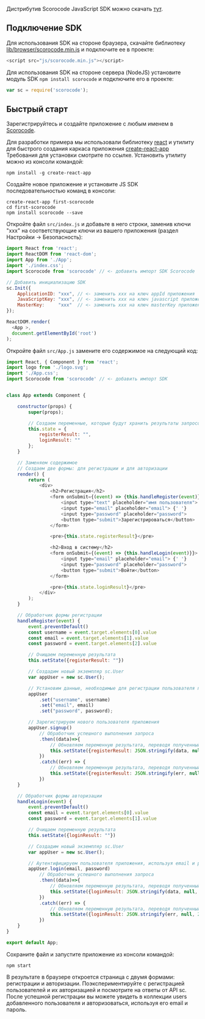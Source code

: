 Дистрибутив Scorocode JavaScript SDK можно скачать [тут](https://github.com/Scorocode/scorocode-SDK-JS).

## Подключение SDK

Для использования SDK на стороне браузера, скачайте библиотеку [lib/browser/scorocode.min.js](https://raw.githubusercontent.com/Scorocode/scorocode-SDK-JS/master/lib/browser/scorocode.min.js) и подключите ее в проекте: 

```js
<script src="js/scorocode.min.js"></script>
```
 
Для использования SDK на стороне сервера (NodeJS) установите модуль SDK `npm install scorocode` и подключите его в проекте:
```js
var sc = require('scorocode');
```

## Быстрый старт

Зарегистрируйтесь и создайте приложение с любым именем в [Scorocode](https://sc.ru/).

Для разработки примера мы использовали библиотеку [react](https://facebook.github.io/react/) и утилиту для быстрого создания каркаса приложения [create-react-app](https://github.com/facebookincubator/create-react-app) Требования для установки смотрите по ссылке. Установить утилиту можно из консоли командой:

```
npm install -g create-react-app
```

Создайте новое приложение и установите JS SDK последовательностью команд в консоли:

```
create-react-app first-scorocode
cd first-scorocode
npm install scorocode --save
```

Откройте файл `src/index.js` и добавьте в него строки, заменив ключи "xxx" на соответствующие ключи из вашего приложения (раздел Настройки -> Безопасность):

```js
import React from 'react';
import ReactDOM from 'react-dom';
import App from './App';
import './index.css';
import Scorocode from 'scorocode' // <- добавить импорт SDK Scorocode

// Добавить инициализацию SDK
sc.Init({
    ApplicationID: "xxx", // <- заменить xxx на ключ appId приложения
    JavaScriptKey: "xxx", // <- заменить xxx на ключ javascript приложения
    MasterKey:     "xxx"  // <- заменить xxx на ключ masterKey приложения
});

ReactDOM.render(
  <App >,
  document.getElementById('root')
);
```

Откройте файл `src/App.js` замените его содержимое на следующий код:

```js
import React, { Component } from 'react';
import logo from './logo.svg';
import './App.css';
import Scorocode from 'scorocode' // <- добавить импорт SDK


class App extends Component {

    constructor(props) {
        super(props);

        // Создаем переменные, которые будут хранить результаты запросов
        this.state = {
            registerResult: "",
            loginResult: ""
        };
    }

    // Заменяем содержимое
    // Создаем две формы: для регистрации и для авторизации
    render() {
        return (
            <div>
                <h2>Регистрация</h2>
                <form onSubmit={(event) => {this.handleRegister(event)}}>
                    <input type="text" placeholder="имя пользователя"> {' '}
                    <input type="email" placeholder="email"> {' '}
                    <input type="password" placeholder="password">
                    <button type="submit">Зарегистрироваться</button>
                </form>

                <pre>{this.state.registerResult}</pre>

                <h2>Вход в систему</h2>
                <form onSubmit={(event) => {this.handleLogin(event)}}>
                    <input type="email" placeholder="email"> {' '}
                    <input type="password" placeholder="password">
                    <button type="submit">Войти</button>
                </form>

                <pre>{this.state.loginResult}</pre>
            </div>
        );
    }

    // Обработчик формы регистрации
    handleRegister(event) {
        event.preventDefault()
        const username = event.target.elements[0].value
        const email = event.target.elements[1].value
        const password = event.target.elements[2].value

        // Очищаем переменную результата
        this.setState({registerResult: ""})

        // Создадим новый экземпляр sc.User
        var appUser = new sc.User();

        // Установим данные, необходимые для регистрации пользователя приложения
        appUser
            .set("username", username)
            .set("email", email)
            .set("password", password);

        // Зарегистрируем нового пользователя приложения
        appUser.signup()
            // Обработчик успешного выполнения запроса
            .then((data)=>{
                // Обновляем переменную результата, переводя полученный объект в строку
                this.setState({registerResult: JSON.stringify(data, null, 2)})
            })
            .catch((err) => {
                // Обновляем переменную результата, переводя полученный объект в строку
                this.setState({registerResult: JSON.stringify(err, null, 2)})
            })
    }

    // Обработчик формы авторизации
    handleLogin(event) {
        event.preventDefault()
        const email = event.target.elements[0].value
        const password = event.target.elements[1].value

        // Очищаем переменную результата
        this.setState({loginResult: ""})

        // Создадим новый экземпляр sc.User
        var appUser = new sc.User();

        // Аутентифицируем пользователя приложения, используя email и password
        appUser.login(email, password)
            // Обработчик успешного выполнения запроса
            .then((data)=>{
                // Обновляем переменную результата, переводя полученный объект в строку
                this.setState({loginResult: JSON.stringify(data, null, 2)})
            })
            .catch((err) => {
                // Обновляем переменную результата, переводя полученный объект в строку
                this.setState({loginResult: JSON.stringify(err, null, 2)})
            })
    }
}

export default App;
```

Сохраните файл и запустите приложение из консоли командой:

```
npm start
```

В результате в браузере откроется страница с двумя формами: регистрации и авторизации.
Поэкспериментируйте с регистрацией пользователей и их авторизацией и посмотрите на ответы от API sc.
После успешной регистрации вы можете увидеть в коллекции users добавленного пользователя и авторизоваться, используя его email и пароль.
